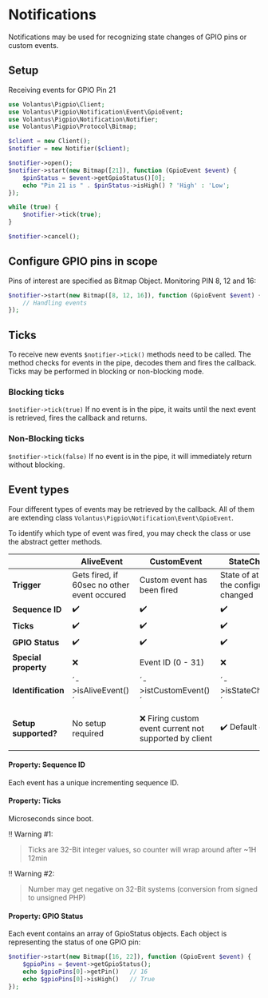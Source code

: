 # Notifications
Notifications may be used for recognizing state changes of GPIO pins or custom events.

## Setup
Receiving events for GPIO Pin 21
````php
use Volantus\Pigpio\Client;
use Volantus\Pigpio\Notification\Event\GpioEvent;
use Volantus\Pigpio\Notification\Notifier;
use Volantus\Pigpio\Protocol\Bitmap;

$client = new Client();
$notifier = new Notifier($client);

$notifier->open();
$notifier->start(new Bitmap([21]), function (GpioEvent $event) {
    $pinStatus = $event->getGpioStatus()[0];
    echo "Pin 21 is " . $pinStatus->isHigh() ? 'High' : 'Low';
});

while (true) {
    $notifier->tick(true);
}

$notifier->cancel();
````

## Configure GPIO pins in scope
Pins of interest are specified as Bitmap Object.
Monitoring PIN 8, 12 and 16:
````php
$notifier->start(new Bitmap([8, 12, 16]), function (GpioEvent $event) {
    // Handling events
});
````

## Ticks
To receive new events `$notifier->tick()` methods need to be called. The method checks for events in the pipe, decodes them and fires the callback.
Ticks may be performed in blocking or non-blocking mode. 
### Blocking ticks
`$notifier->tick(true)`
If no event is in the pipe, it waits until the next event is retrieved, fires the callback and returns.
### Non-Blocking ticks
`$notifier->tick(false)`
If no event is in the pipe, it will immediately return without blocking.

## Event types
Four different types of events may be retrieved by the callback. All of them are extending class `Volantus\Pigpio\Notification\Event\GpioEvent`.

To identify which type of event was fired, you may check the class or use the abstract getter methods.

|                      | AliveEvent                                   | CustomEvent                                             | StateChangedEvent                                        | WatchdogEvent                                             |
|----------------------|----------------------------------------------|---------------------------------------------------------|----------------------------------------------------------|-----------------------------------------------------------|
| **Trigger**          | Gets fired, if 60sec no other event occured  | Custom event has been fired                             | State of at least one of the configured pins has changed | Timeout for GPIO pin occured                              |
| **Sequence ID**      | :heavy_check_mark:                           | :heavy_check_mark:                                      | :heavy_check_mark:                                       | :heavy_check_mark:                                        |
| **Ticks**            | :heavy_check_mark:                           | :heavy_check_mark:                                      | :heavy_check_mark:                                       | :heavy_check_mark:                                        |
| **GPIO Status**      | :heavy_check_mark:                           | :heavy_check_mark:                                      | :heavy_check_mark:                                       | :heavy_check_mark:                                        |
| **Special property** | :x:                                          | Event ID (0 - 31)                                       | :x:                                                      | GPIO ID of pin which timed out                            |
| **Identification**   | ´->isAliveEvent()´                           | ´->istCustomEvent()´                                    | ´->isStateChangedEvent()´                                | ´->isTimeoutEvent()´                                      |
| **Setup supported?** | No setup required                            | :x: Firing custom event current not supported by client | :heavy_check_mark: Default event                         | :x: Setting up timeout, currently not supported by client |

#### Property: Sequence ID
Each event has a unique incrementing sequence ID.

#### Property: Ticks
Microseconds since boot.

:bangbang: Warning #1:

> Ticks are 32-Bit integer values, so counter will wrap around after ~1H 12min

:bangbang: Warning #2:

> Number may get negative on 32-Bit systems (conversion from signed to unsigned PHP)

#### Property: GPIO Status
Each event contains an array of GpioStatus objects. Each object is representing the status of one GPIO pin:
````php
$notifier->start(new Bitmap([16, 22]), function (GpioEvent $event) {
    $gpioPins = $event->getGpioStatus();
    echo $gpioPins[0]->getPin()   // 16
    echo $gpioPins[0]->isHigh()   // True
});
````

